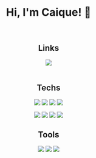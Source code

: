 <div align="center">
  <h1>Hi, I'm Caique! 👋</h1>
</div>

<br>
<h2 align="center">Links</h2>
<div align="center">
  <a href="https://www.linkedin.com/in/caiquedebrito">
    <img src="https://img.shields.io/badge/LinkedIn-0077B5?style=flat-square&logo=linkedin&logoColor=white"/>
  </a>
</div>

<br>

<!-- <div align="center">
  <img src="https://user-images.githubusercontent.com/88737351/173234330-714d4e68-f8bf-471a-a7dc-921b3dc56e7d.gif"/>
</div>
 -->

<h2 align="center">Techs</h2>

<p align="center">
  <img src="https://img.shields.io/badge/css3-%231572B6.svg?style=flat-square&logo=css3&logoColor=blue&color=black"/>
  <img src="https://img.shields.io/badge/bootstrap-%23563D7C.svg?style=flat-square&logo=bootstrap&logoColor=purple&color=black"/>
  <img src="https://img.shields.io/badge/html5-%23E34F26.svg?style=flat-square&logo=html5&logoColor=orange&color=black"/>
  <img src="https://img.shields.io/badge/react-%2320232a.svg?style=flat-square&logo=react&logoColor=%2361DAFB&color=black"/>
  
</p>
<p align="center">
  <img src="https://img.shields.io/badge/javascript-%23323330.svg?style=flat-squaret&logo=javascript&logoColor=yellow&color=black"/>
  <img src="https://img.shields.io/badge/SASS-hotpink.svg?style=flat-square&logo=SASS&logoColor=pink&color=black"/>
  <img src="https://img.shields.io/badge/typescript-%23007ACC.svg?style=flat-square&logo=typescript&logoColor=blue&color=black"/>
  <img src="https://img.shields.io/badge/GIT-E44C30?style=flat-square&logo=git&logoColor=red&color=black"/>
</p>

<h2 align="center">Tools</h2>
<p align="center">
  <img src="https://img.shields.io/badge/GitHub-100000?style=flat-square&logo=github&logoColor=white&color=black"/>
  <img src="https://img.shields.io/badge/Visual_Studio_Code-0078D4?style=flat-square&logo=visual%20studio%20code&logoColor=blue&color=black"/>
  <img src="https://img.shields.io/badge/Figma-F24E1E?style=flat-square&logo=figma&logoColor=red&color=black"/>




